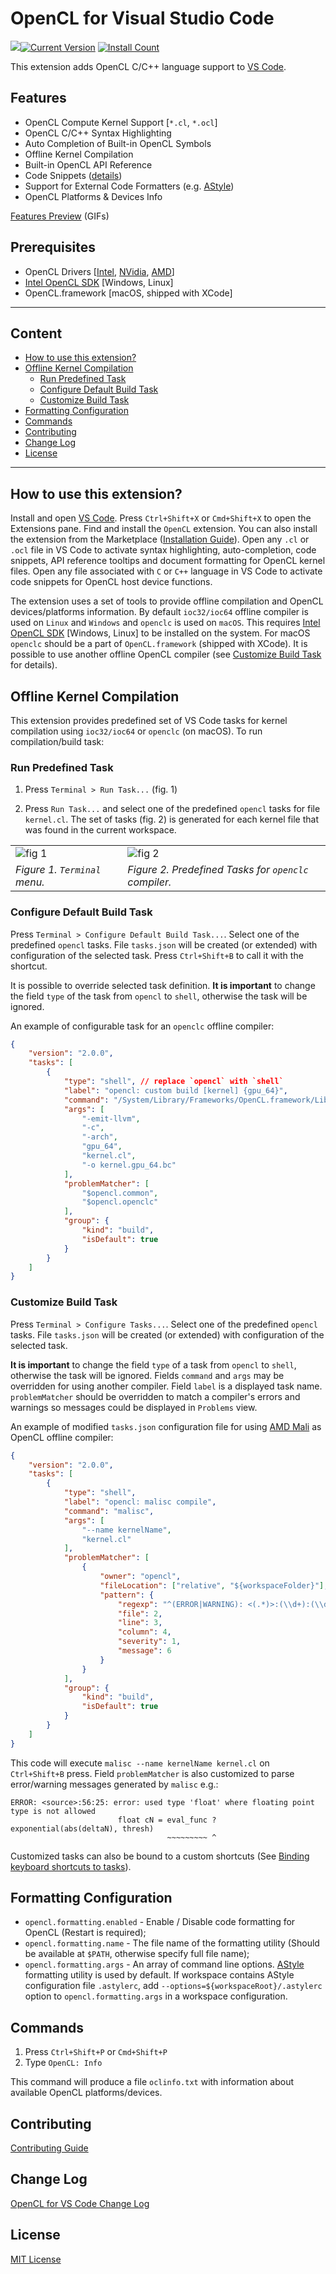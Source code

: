# OpenCL for Visual Studio Code

![](https://raw.githubusercontent.com/Galarius/vscode-opencl/master/images/kernel.png)[![Current Version](https://vsmarketplacebadge.apphb.com/version-short/galarius.vscode-opencl.svg)](https://marketplace.visualstudio.com/items?itemName=galarius.vscode-opencl)
[![Install Count](https://vsmarketplacebadge.apphb.com/installs/galarius.vscode-opencl.svg)](https://marketplace.visualstudio.com/items?itemName=galarius.vscode-opencl)

This extension adds OpenCL C/C++ language support to [VS Code](https://code.visualstudio.com).

## Features

* OpenCL Compute Kernel Support [`*.cl`, `*.ocl`]
* OpenCL C/C++ Syntax Highlighting
* Auto Completion of Built-in OpenCL Symbols
* Offline Kernel Compilation
* Built-in OpenCL API Reference
* Code Snippets ([details](https://raw.githubusercontent.com/Galarius/vscode-opencl/master/snippets/code.snippets.progress.md))
* Support for External Code Formatters (e.g. [AStyle](http://astyle.sourceforge.net))
* OpenCL Platforms & Devices Info

[Features Preview](https://github.com/Galarius/vscode-opencl/blob/master/PREVIEW.md) (GIFs)


## Prerequisites

* OpenCL Drivers [[Intel](https://software.intel.com/en-us/articles/opencl-drivers), [NVidia](http://www.nvidia.com/Download/index.aspx), [AMD](http://support.amd.com/en-us/download)]
* [Intel OpenCL SDK](https://software.intel.com/en-us/articles/opencl-drivers) [Windows, Linux]
* OpenCL.framework [macOS, shipped with XCode]

---

## Content

- [How to use this extension?](#how-to-use-this-extension)
- [Offline Kernel Compilation](#offline-kernel-compilation)
    - [Run Predefined Task](#run-predefined-task)
    - [Configure Default Build Task](#configure-default-build-task)
    - [Customize Build Task](#customize-build-task)
- [Formatting Configuration](#formatting-configuration)
- [Commands](#commands)
- [Contributing](#contributing)
- [Change Log](#change-log)
- [License](#license)

---

## How to use this extension?

Install and open [VS Code](https://code.visualstudio.com). Press `Ctrl+Shift+X` or `Cmd+Shift+X` to open the Extensions pane. Find and install the `OpenCL` extension. You can also install the extension from the Marketplace ([Installation Guide](https://github.com/Galarius/vscode-opencl/blob/master/INSTALL.md)). Open any `.cl` or `.ocl` file in VS Code to activate syntax highlighting, auto-completion, code snippets, API reference tooltips and document formatting for OpenCL kernel files. Open any file associated with `C` or `C++` language in VS Code to activate code snippets for OpenCL host device functions.

The extension uses a set of tools to provide offline compilation and OpenCL devices/platforms information. By default `ioc32/ioc64` offline compiler is used on `Linux` and `Windows` and `openclc` is used on `macOS`. This requires [Intel OpenCL SDK](https://software.intel.com/en-us/articles/opencl-drivers) [Windows, Linux] to be installed on the system. For macOS `openclc` should be a part of `OpenCL.framework` (shipped with XCode). It is possible to use another offline OpenCL compiler (see [Customize Build Task](#customize-build-task) for details).

## Offline Kernel Compilation

This extension provides predefined set of VS Code tasks for kernel compilation using `ioc32/ioc64` or `openclc` (on macOS). To run compilation/build task:

### Run Predefined Task

1. Press `Terminal > Run Task...` (fig. 1)

2. Press `Run Task...` and select one of the predefined `opencl` tasks for file `kernel.cl`. The set of tasks (fig. 2) is generated for each kernel file that was found in the current workspace.

|   |   |
|---|---|
|![fig 1](https://raw.githubusercontent.com/Galarius/vscode-opencl/master/images/vscode-opencl-clc-1.png)|![fig 2](https://raw.githubusercontent.com/Galarius/vscode-opencl/master/images/vscode-opencl-clc-2.png)|
|*Figure 1. `Terminal` menu.*|*Figure 2. Predefined Tasks for `openclc` compiler.*|

### Configure Default Build Task

Press `Terminal > Configure Default Build Task...`. Select one of the predefined `opencl` tasks. File `tasks.json` will be created (or extended) with configuration of the selected task. Press `Ctrl+Shift+B` to call it with the shortcut.

It is possible to override selected  task definition. **It is important** to change the field `type` of the task from `opencl` to `shell`, otherwise the task will be ignored.

An example of configurable task for an `openclc` offline compiler:

```json
{
    "version": "2.0.0",
    "tasks": [
        {
            "type": "shell", // replace `opencl` with `shell`
            "label": "opencl: custom build [kernel] {gpu_64}",
            "command": "/System/Library/Frameworks/OpenCL.framework/Libraries/openclc",
            "args": [
                "-emit-llvm",
                "-c",
                "-arch",
                "gpu_64",
                "kernel.cl",
                "-o kernel.gpu_64.bc"
            ],
            "problemMatcher": [
                "$opencl.common",
                "$opencl.openclc"
            ],
            "group": {
                "kind": "build",
                "isDefault": true
            }
        }
    ]
}
```


### Customize Build Task

Press `Terminal > Configure Tasks...`. Select one of the predefined `opencl` tasks. File `tasks.json` will be created (or extended) with configuration of the selected task.

**It is important** to change the field `type` of a task from `opencl` to `shell`, otherwise the task will be ignored. Fields `command` and `args` may be overridden for using another compiler. Field `label` is a displayed task name. `problemMatcher` should be overridden to match a compiler's errors and warnings so messages could be displayed in `Problems` view.

An example of modified `tasks.json` configuration file for using [AMD Mali](https://developer.arm.com/products/software-development-tools/graphics-development-tools/mali-offline-compiler) as OpenCL offline compiler:

```json
{
    "version": "2.0.0",
    "tasks": [
        {
            "type": "shell",
            "label": "opencl: malisc compile",
            "command": "malisc",
            "args": [
                "--name kernelName",
                "kernel.cl"
            ],
            "problemMatcher": [
                {
                    "owner": "opencl",
                    "fileLocation": ["relative", "${workspaceFolder}"],
                    "pattern": {
                        "regexp": "^(ERROR|WARNING): <(.*)>:(\\d+):(\\d+): (error|warning): (.*)$",
                        "file": 2,
                        "line": 3,
                        "column": 4,
                        "severity": 1,
                        "message": 6
                    }
                }
            ],
            "group": {
                "kind": "build",
                "isDefault": true
            }
        }
    ]
}
```

This code will execute `malisc --name kernelName kernel.cl` on `Ctrl+Shift+B` press. Field `problemMatcher` is also customized to parse error/warning messages generated by `malisc` e.g.:

```
ERROR: <source>:56:25: error: used type 'float' where floating point type is not allowed
                        float cN = eval_func ? exponential(abs(deltaN), thresh)
                                   ~~~~~~~~~ ^
```

Customized tasks can also be bound to a custom shortcuts (See [Binding keyboard shortcuts to tasks](https://code.visualstudio.com/Docs/editor/tasks#_binding-keyboard-shortcuts-to-tasks)).

## Formatting Configuration

* `opencl.formatting.enabled` - Enable / Disable code formatting for OpenCL (Restart is required);
* `opencl.formatting.name` - The file name of the formatting utility (Should be available at `$PATH`, otherwise specify full file name);
* `opencl.formatting.args` - An array of command line options.
[AStyle](http://astyle.sourceforge.net) formatting utility is used by default. If workspace contains AStyle configuration file `.astylerc`, add `--options=${workspaceRoot}/.astylerc` option to `opencl.formatting.args` in a workspace configuration.

## Commands

1. Press `Ctrl+Shift+P` or `Cmd+Shift+P`
2. Type `OpenCL: Info`

This command will produce a file `oclinfo.txt` with information about available OpenCL platforms/devices.

## Contributing

[Contributing Guide](https://github.com/Galarius/vscode-opencl/blob/master/CONTRIBUTING.md)

## Change Log

[OpenCL for VS Code Change Log](https://marketplace.visualstudio.com/items/galarius.vscode-opencl/changelog)

## License

[MIT License](https://raw.githubusercontent.com/Galarius/vscode-opencl/master/LICENSE.txt)